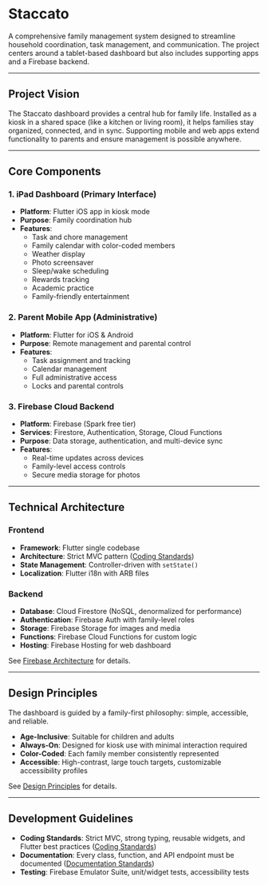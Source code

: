 

# Staccato

A comprehensive family management system designed to streamline household coordination, task management, and communication. The project centers around a tablet-based dashboard but also includes supporting apps and a Firebase backend.

---

## Project Vision

The Staccato dashboard provides a central hub for family life. Installed as a kiosk in a shared space (like a kitchen or living room), it helps families stay organized, connected, and in sync. Supporting mobile and web apps extend functionality to parents and ensure management is possible anywhere.

---

## Core Components

### 1. iPad Dashboard (Primary Interface)
- **Platform**: Flutter iOS app in kiosk mode  
- **Purpose**: Family coordination hub  
- **Features**:
  - Task and chore management  
  - Family calendar with color-coded members  
  - Weather display  
  - Photo screensaver  
  - Sleep/wake scheduling
  - Rewards tracking
  - Academic practice
  - Family-friendly entertainment

### 2. Parent Mobile App (Administrative)
- **Platform**: Flutter for iOS & Android  
- **Purpose**: Remote management and parental control  
- **Features**:
  - Task assignment and tracking  
  - Calendar management  
  - Full administrative access  
  - Locks and parental controls  

### 3. Firebase Cloud Backend
- **Platform**: Firebase (Spark free tier)  
- **Services**: Firestore, Authentication, Storage, Cloud Functions  
- **Purpose**: Data storage, authentication, and multi-device sync  
- **Features**:
  - Real-time updates across devices  
  - Family-level access controls  
  - Secure media storage for photos  

---

## Technical Architecture

### Frontend
- **Framework**: Flutter single codebase  
- **Architecture**: Strict MVC pattern ([Coding Standards](flutter-coding-style.md))  
- **State Management**: Controller-driven with `setState()`  
- **Localization**: Flutter i18n with ARB files  

### Backend
- **Database**: Cloud Firestore (NoSQL, denormalized for performance)  
- **Authentication**: Firebase Auth with family-level roles  
- **Storage**: Firebase Storage for images and media  
- **Functions**: Firebase Cloud Functions for custom logic  
- **Hosting**: Firebase Hosting for web dashboard  

See [Firebase Architecture](firebase-architecture.md) for details.

---

## Design Principles

The dashboard is guided by a family-first philosophy: simple, accessible, and reliable.  

- **Age-Inclusive**: Suitable for children and adults  
- **Always-On**: Designed for kiosk use with minimal interaction required  
- **Color-Coded**: Each family member consistently represented  
- **Accessible**: High-contrast, large touch targets, customizable accessibility profiles  

See [Design Principles](family-dashboard-design-principles.md) for details.

---

## Development Guidelines

- **Coding Standards**: Strict MVC, strong typing, reusable widgets, and Flutter best practices ([Coding Standards](flutter-coding-style.md))  
- **Documentation**: Every class, function, and API endpoint must be documented ([Documentation Standards](documentation-standards.md))  
- **Testing**: Firebase Emulator Suite, unit/widget tests, accessibility tests
